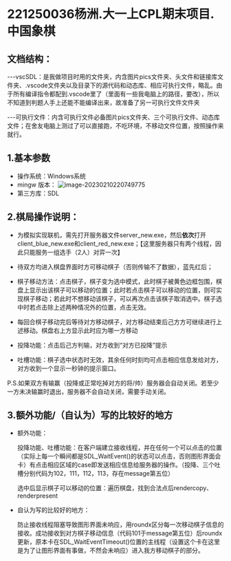 # 221250036杨洲.大一上CPL期末项目.中国象棋

## 文档结构：

---vscSDL：是我做项目时用的文件夹，内含图片pics文件夹、头文件和链接库文件夹、.vscode文件夹以及目录下的源代码和动态库、相应可执行文件，略乱。由于所有编译指令都配到.vscode里了（里面有一些我电脑上的路径，要改），所以不知道到判题人手上还能不能编译出来，故准备了另一可执行文件文件夹

---可执行文件：内含可执行文件必备图片pics文件夹、三个可执行文件、动态库文件；在舍友电脑上测过了可以直接跑，不吃环境，不移动文件位置，按照操作来就行。

## 1.基本参数

+ 操作系统：Windows系统
+ mingw 版本： ![image-20230210220749775](C:\Users\18326\AppData\Roaming\Typora\typora-user-images\image-20230210220749775.png)
+ 第三方库：SDL

## 2.棋局操作说明：

+ 为模拟实现联机，需先打开服务器文件server_new.exe，然后**依次**打开client_blue_new.exe和client_red_new.exe；【这里服务器只有两个线程，因此只能服务一组选手（2人）对弈一次】

+ 待双方均进入棋盘界面时方可移动棋子（否则传输不了数据），蓝先红后；
+ 棋子移动方法：点击棋子，棋子变为选中模式，此时棋子被黄色边框包围，棋盘上显示出该棋子可以移动的位置；此时若点击棋子可以移动的位置，则可实现棋子移动；若此时不想移动该棋子，可以再次点击该棋子取消选中。棋子选中时若点击除上述两种情况外的位置，点击无效。
+ 每回合棋子移动完后等待对方移动棋子，对方移动结束后己方方可继续进行上述移动。棋盘右上方显示此时应为哪一方移动
+ 投降功能：点击后己方判输，对方收到“对方已投降”提示
+ 吐槽功能：棋子选中状态时无效，其余任何时刻均可点击相应信息发给对方，对方收到一个显示一秒钟的提示窗口。

P.S.如果双方有输赢（投降或正常吃掉对方的将/帅）服务器会自动关闭。若至少一方未决输赢时退出，服务器不会自动关闭，需要手动关闭。

## 3.额外功能/（自认为）写的比较好的地方

+ 额外功能：

  投降功能、吐槽功能：在客户端建立接收线程，并在任何一个可以点击的位置（实际上每一个瞬间都是SDL_WaitEvent()的状态可以点击，否则图形界面会卡）有点击相应区域的case即发送相应信息给服务器的操作。（投降、三个吐槽分别代码为102，111，112，113，存在message第五位）

  选中后显示棋子可以移动的位置：遍历棋盘，找到合法点后rendercopy、renderpresent

+ 自认为写的比较好的地方：

  防止接收线程阻塞导致图形界面未响应，用roundx区分每一次移动棋子信息的接收。成功接收到对方棋子移动信息（代码101于message第五位）后roundx更新，原本卡在SDL_WaitEventTimeout()位置的主线程（设置这个卡在这里是为了让图形界面有事做，不然会未响应）进入我方移动棋子的部分。